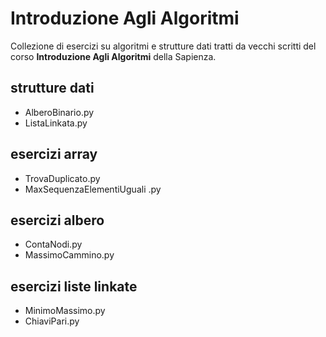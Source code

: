 # Introduzione Agli Algoritmi
Collezione di esercizi su algoritmi e strutture dati tratti da vecchi scritti del corso **Introduzione Agli Algoritmi** della Sapienza.

## strutture dati
- AlberoBinario.py
- ListaLinkata.py

## esercizi array
- TrovaDuplicato.py
- MaxSequenzaElementiUguali .py

## esercizi albero
- ContaNodi.py
- MassimoCammino.py

## esercizi liste linkate
- MinimoMassimo.py
- ChiaviPari.py

